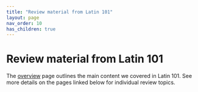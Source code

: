 ```yaml
---
title: "Review material from Latin 101"
layout: page
nav_order: 10
has_children: true
---
```



# Review material from Latin 101


The [overview](./overview/) page outlines the main content we covered in Latin 101.  See more details on the pages linked below for individual review topics.

